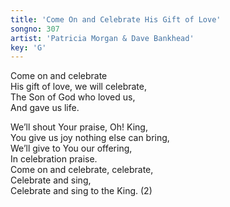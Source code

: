 ```yaml
---
title: 'Come On and Celebrate His Gift of Love'
songno: 307
artist: 'Patricia Morgan & Dave Bankhead'
key: 'G'
---
```

Come on and celebrate  
His gift of love, we will celebrate,  
The Son of God who loved us,  
And gave us life.  

We’ll shout Your praise, Oh! King,  
You give us joy nothing else can bring,  
We’ll give to You our offering,  
In celebration praise.  
Come on and celebrate, celebrate,  
Celebrate and sing,  
Celebrate and sing to the King. (2)  
